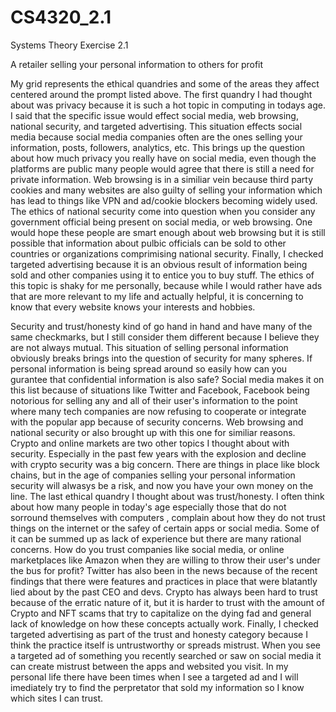 # CS4320_2.1
Systems Theory Exercise 2.1

A retailer selling your personal information to others for profit

My grid represents the ethical quandries and some of the areas they affect centered around the prompt listed above. The first quandry I had thought about was privacy because it is such a hot topic in computing in todays age. I said that the specific issue would effect social media, web browsing, national security, and targeted advertising. This situation effects social media because social media companies often are the ones selling your information, posts, followers, analytics, etc. This brings up the question about how much privacy you really have on social media, even though the platforms are public many people would agree that there is still a need for private information. Web browsing is in a similiar vein because third party cookies and many websites are also guilty of selling your information which has lead to things like VPN and ad/cookie blockers becoming widely used. The ethics of national security come into question when you consider any government official being present on social media, or web browsing. One would hope these people are smart enough about web browsing but it is still possible that information about pulbic officials can be sold to other countries or organizations comprimising national security. Finally, I checked targeted advertising because it is an obvious result of information being sold and other companies using it to entice you to buy stuff. The ethics of this topic is shaky for me personally, because while I would rather have ads that are more relevant to my life and actually helpful, it is concerning to know that every website knows your interests and hobbies.

Security and trust/honesty kind of go hand in hand and have many of the same checkmarks, but I still consider them different because I believe they are not always mutual. This situation of selling personal information obviously breaks brings into the question of security for many spheres. If personal information is being spread around so easily how can you gurantee that confidential information is also safe? Social media makes it on this list because of situations like Twitter and Facebook, Facebook being notorious for selling any and all of their user's information to the point where many tech companies are now refusing to cooperate or integrate with the popular app because of security concerns. Web browsing and national security or also brought up with this one for similiar reasons. Crypto and online markets are two other topics I thought about with security. Especially in the past few years with the explosion and decline with crypto security was a big concern. There are things in place like block chains, but in the age of companies selling your personal information security will alwasys be a risk, and now you have your own money on the line. The last ethical quandry I thought about was trust/honesty. I often think about how many people in today's age especially those that do not sorround themselves with computers , complain about how they do not trust things on the internet or the safey of certain apps or social media. Some of it can be summed up as lack of experience but there are many rational concerns. How do you trust companies like social media, or online marketplaces like Amazon when they are willing to throw their user's under the bus for profit? Twitter has also been in the news because of the recent findings that there were features and practices in place that were blatantly lied about by the past CEO and devs. Crypto has always been hard to trust because of the erratic nature of it, but it is harder to trust with the amount of Crypto and NFT scams that try to capitalize on the dying fad and general lack of knowledge on how these concepts actually work. Finally, I checked targeted advertising as part of the trust and honesty category because I think the practice itself is untrustworthy or spreads mistrust. When you see a targeted ad of something you recently searched or saw on social media it can create mistrust between the apps and websited you visit. In my personal life there have been times when I see a targeted ad and I will imediately try to find the perpretator that sold my information so I know which sites I can trust.
